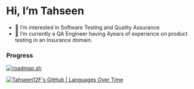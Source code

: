 # Hi, I’m Tahseen
- 👀 I’m interested in Software Testing and Quality Assurance
- 🌱 I’m currently a QA Engineer having 4years of experience on product testing in an Insurance domain.

### Progress
[![roadmap.sh](https://roadmap.sh/card/wide/664f5c19d6b907c7f77c68e3?variant=dark)](https://roadmap.sh)

[![Tahseen12F's GitHub | Languages Over Time](https://stats.quine.sh/Tahseen12F/languages-over-time?theme=dark)](https://quine.sh?utm_source=widgets&utm_campaign=Tahseen12F)
<!---
Tahseen12F/Testing is a ✨ special ✨ repository because its `README.md` (this file) appears on your GitHub profile.
You can click the Preview link to take a look at your changes.
--->
